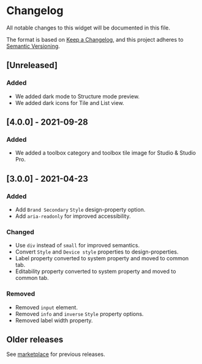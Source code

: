 # Changelog
All notable changes to this widget will be documented in this file.

The format is based on [Keep a Changelog](https://keepachangelog.com/en/1.0.0/), and this project adheres to [Semantic Versioning](https://semver.org/spec/v2.0.0.html).

## [Unreleased]

### Added
- We added dark mode to Structure mode preview.
- We added dark icons for Tile and List view.

## [4.0.0] - 2021-09-28

### Added
- We added a toolbox category and toolbox tile image for Studio & Studio Pro.

## [3.0.0] - 2021-04-23

### Added
- Add `Brand Secondary` `Style` design-property option.
- Add `aria-readonly` for improved accessibility.

### Changed
- Use `div` instead of `small` for improved semantics.
- Convert `Style` and `Device style` properties to design-properties.
- Label property converted to system property and moved to common tab.
- Editability property converted to system property and moved to common tab.

### Removed
- Removed `input` element.
- Removed `info` and `inverse` `Style` property options.
- Removed label width property.

## Older releases
See [marketplace](https://marketplace.mendix.com/link/component/50324) for previous releases.
